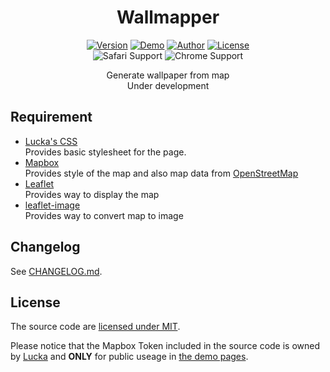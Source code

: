 <h1 align=center>Wallmapper</h1>

<p align=center>
  <a href="./CHANGELOG.md"><img alt="Version" src="https://img.shields.io/badge/version-0.2-brightgreen.svg"/></a>
  <a href="https://lucka.moe/Wallmapper"><img alt="Demo" src="https://img.shields.io/badge/demo-available-brightgreen.svg"/></a>
  <a href="https://lucka.moe"><img alt="Author" src="https://img.shields.io/badge/author-Lucka-2578B5.svg"/></a>
  <a href="./LICENSE"><img alt="License" src="https://img.shields.io/badge/license-MIT-A31F34.svg"/></a><br>
  <img alt="Safari Support" src="https://img.shields.io/badge/safari-support-brightgreen.svg"/>
  <img alt="Chrome Support" src="https://img.shields.io/badge/chrome-support-brightgreen.svg"/>

</p>

<p align=center>
Generate wallpaper from map<br/>
Under development<br/>
</p>

## Requirement
- [Lucka's CSS](https://github.com/lucka-me/toolkit/tree/master/Web/CSS)  
  Provides basic stylesheet for the page.
- [Mapbox](https://www.mapbox.com/)  
  Provides style of the map and also map data from [OpenStreetMap](https://www.openstreetmap.org/)
- [Leaflet](https://leafletjs.com/examples/quick-start/)  
  Provides way to display the map
- [leaflet-image](https://github.com/mapbox/leaflet-image)  
  Provides way to convert map to image

## Changelog
See [CHANGELOG.md](./CHANGELOG.md).

## License
The source code are [licensed under MIT](./LICENSE).

Please notice that the Mapbox Token included in the source code is owned by [Lucka](https://github.com/lucka-me) and **ONLY** for public useage in [the demo pages](http://lucka.moe/Wallmapper/).
